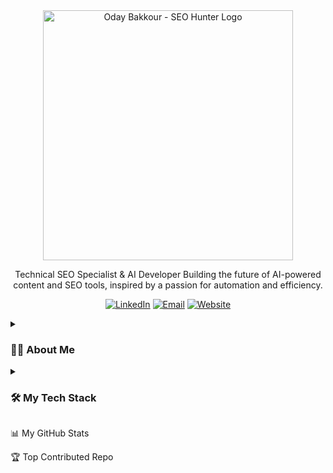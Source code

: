 <div align="center">

<img src="https://seo-hunter.net/wp-content/uploads/elementor/thumbs/SEO-Hunter-2-r1b6jgwog9olz96ncm1j65wpo5b139ckv2zxgc0jr4.png" alt="Oday Bakkour - SEO Hunter Logo" width="400"/>

Technical SEO Specialist & AI Developer
Building the future of AI-powered content and SEO tools, inspired by a passion for automation and efficiency.

<a href="https://linkedin.com/in/oday-bakkour" target="_blank"><img src="https://img.shields.io/badge/LinkedIn-0077B5?style=for-the-badge&logo=linkedin&logoColor=white" alt="LinkedIn"></a>
<a href="mailto:contact@seo-hunter.net" target="_blank"><img src="https://img.shields.io/badge/Email-D14836?style=for-the-badge&logo=gmail&logoColor=white" alt="Email"></a>
<a href="https://seo-hunter.net/" target="_blank"><img src="https://img.shields.io/badge/Website-00C45D?style=for-the-badge&logo=slickpic&logoColor=white" alt="Website"></a>

</div>

<details>
<summary><h3>👨‍💻 About Me</h3></summary>
<br>
I'm a passionate developer and SEO expert focused on building AI-powered content platforms and automating cybersecurity news. I enjoy tackling challenges in technical SEO and creating innovative tools to push the boundaries of what's possible on the web.

🔨 Working on: AI-powered content platforms & cybersecurity news automation.

👯 Looking to collaborate on: Open-source SEO tools & AI-powered blogging platforms.

🤝 Seeking help with: Expanding multilingual SEO reach & UX improvements.

🌱 Learning: Advanced Next.js serverless functions & Supabase Edge optimization.

💬 Ask me about: Technical SEO, AI content automation, or building with Vercel + Supabase.

⚡ Fun fact: I once built a full WordPress alternative from scratch just to regain control over content workflows.

</details>

<details>
<summary><h3>🛠️ My Tech Stack</h3></summary>
<br>
I work with a variety of tools and technologies to bring ideas to life.

Frontend
<p>
<img src="https://img.shields.io/badge/react-%2320232a.svg?style=for-the-badge&logo=react&logoColor=%2361DAFB" alt="React">
<img src="https://img.shields.io/badge/Next-black?style=for-the-badge&logo=next.js&logoColor=white" alt="Next.js">
<img src="https://img.shields.io/badge/typescript-%23007ACC.svg?style=for-the-badge&logo=typescript&logoColor=white" alt="TypeScript">
<img src="https://img.shields.io/badge/React_Router-CA4245?style=for-the-badge&logo=react-router&logoColor=white" alt="React Router">
</p>

Backend & Database
<p>
<img src="https://img.shields.io/badge/python-3670A0?style=for-the-badge&logo=python&logoColor=ffdd54" alt="Python">
<img src="https://img.shields.io/badge/Supabase-3ECF8E?style=for-the-badge&logo=supabase&logoColor=white" alt="Supabase">
<img src="https://img.shields.io/badge/firebase-a08021?style=for-the-badge&logo=firebase&logoColor=ffcd34" alt="Firebase">
<img src="https://img.shields.io/badge/postgres-%23316192.svg?style=for-the-badge&logo=postgresql&logoColor=white" alt="Postgres">
<img src="https://img.shields.io/badge/mysql-4479A1.svg?style=for-the-badge&logo=mysql&logoColor=white" alt="MySQL">
</p>

DevOps & Cloud
<p>
<img src="https://img.shields.io/badge/vercel-%23000000.svg?style=for-the-badge&logo=vercel&logoColor=white" alt="Vercel">
<img src="https://img.shields.io/badge/GoogleCloud-%234285F4.svg?style=for-the-badge&logo=google-cloud&logoColor=white" alt="Google Cloud">
<img src="https://img.shields.io/badge/Cloudflare-F38020?style=for-the-badge&logo=Cloudflare&logoColor=white" alt="Cloudflare">
<img src="https://img.shields.io/badge/nginx-%23009639.svg?style=for-the-badge&logo=nginx&logoColor=white" alt="Nginx">
<img src="https://img.shields.io/badge/docker-%230db7ed.svg?style=for-the-badge&logo=docker&logoColor=white" alt="Docker">
</p>

Other Tools
<p>
<img src="https://img.shields.io/badge/WordPress-%23117AC9.svg?style=for-the-badge&logo=WordPress&logoColor=white" alt="WordPress">
<img src="https://img.shields.io/badge/Notion-%23000000.svg?style=for-the-badge&logo=notion&logoColor=white" alt="Notion">
<img src="https://img.shields.io/badge/Canva-%2300C4CC.svg?style=for-the-badge&logo=Canva&logoColor=white" alt="Canva">
</p>
</details>

📊 My GitHub Stats
<div align="center">

</div>

🏆 Top Contributed Repo
<div align="center">

</div>

<div align="center">

</div>
